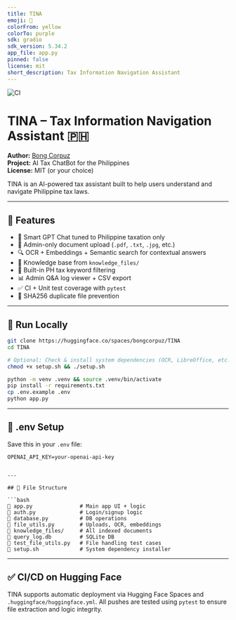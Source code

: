 ```yaml
---
title: TINA
emoji: 📄
colorFrom: yellow
colorTo: purple
sdk: gradio
sdk_version: 5.34.2
app_file: app.py
pinned: false
license: mit
short_description: Tax Information Navigation Assistant
---
```


![CI](https://huggingface.co/spaces/bongcorpuz/TINA/badge.svg)

# TINA – Tax Information Navigation Assistant 🇵🇭

**Author:** [Bong Corpuz](https://github.com/bongcorpuz)  
**Project:** AI Tax ChatBot for the Philippines  
**License:** MIT (or your choice)

TINA is an AI-powered tax assistant built to help users understand and navigate Philippine tax laws.


---
## 🚀 Features

- 🤖 Smart GPT Chat tuned to Philippine taxation only
- 📂 Admin-only document upload (`.pdf`, `.txt`, `.jpg`, etc.)
- 🔍 OCR + Embeddings + Semantic search for contextual answers
- 🧠 Knowledge base from `knowledge_files/`
- 📜 Built-in PH tax keyword filtering
- 📊 Admin Q&A log viewer + CSV export
- ✅ CI + Unit test coverage with `pytest`
- 🔢 SHA256 duplicate file prevention

---

## 🤪 Run Locally

```bash
git clone https://huggingface.co/spaces/bongcorpuz/TINA
cd TINA

# Optional: Check & install system dependencies (OCR, LibreOffice, etc.)
chmod +x setup.sh && ./setup.sh

python -m venv .venv && source .venv/bin/activate
pip install -r requirements.txt
cp .env.example .env
python app.py
```

---

## 🔐 .env Setup

Save this in your `.env` file:

```env
OPENAI_API_KEY=your-openai-api-key


---

## 📁 File Structure

```bash
🔺 app.py               # Main app UI + logic
🔺 auth.py              # Login/signup logic
🔺 database.py          # DB operations
🔺 file_utils.py        # Uploads, OCR, embeddings
🔺 knowledge_files/     # All indexed documents
🔺 query_log.db         # SQLite DB
🔺 test_file_utils.py   # File handling test cases
🔺 setup.sh             # System dependency installer
```

---

## ✅ CI/CD on Hugging Face

TINA supports automatic deployment via Hugging Face Spaces and `.huggingface/huggingface.yml`. All pushes are tested using `pytest` to ensure file extraction and logic integrity.